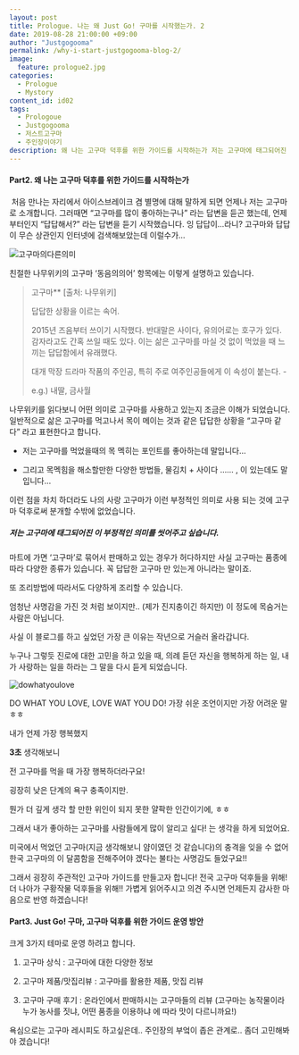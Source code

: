 ```yaml
---
layout: post
title: Prologue. 나는 왜 Just Go! 구마를 시작했는가. 2 
date: 2019-08-28 21:00:00 +09:00
author: "Justgogooma"
permalink: /why-i-start-justgogooma-blog-2/
image:
  feature: prologue2.jpg
categories:
  - Prologue
  - Mystory
content_id: id02
tags:
  - Prologoue
  - Justgogooma
  - 저스트고구마
  - 주인장이야기
description: 왜 나는 고구마 덕후를 위한 가이드를 시작하는가 저는 고구마에 태그되어진 이 부정적인 의미를 씻어주고 싶습니다.  왜 Just gogooma를 시작 했는가 저의 별명은 고구마입니다. 고구마를 너무너무 좋아하기 때문인데, 좋아하면 닮는다고 아니면 많이 먹어서인지 얼굴도 고구마를 닮았다는 이야기도 꽤 듣습니다. 제가 고구마를 좋아하는 이유는 단지 고구마가 달콤해서 좋아하는 것이 아닙니다..더보기..
---
```




 

#### Part2. 왜 나는 고구마 덕후를 위한 가이드를 시작하는가

 

​	처음  만나는 자리에서 아이스브레이크 겸 별명에 대해 말하게 되면 언제나 저는 고구마로 소개합니다. 그러때면 “고구마를 많이 좋아하는구나” 라는 답변을 듣곤 했는데, 언제부터인지 “답답해서?” 라는 답변을 듣기 시작했습니다. 잉 답답이…라니? 고구마와 답답이 무슨 상관인지 인터넷에 검색해보았는데 이럴수가…



![고구마의다른의미](https://lh3.googleusercontent.com/ANsfJtKswRUMHoO-hxC8Bck00Em2tBPmJmxv_-4YM-DeTcTHyV7Yo_O2UXGYEguKckZC19CxUgV3MrOHGfufsUVfr8QZEGD0fV3XPB6ZKz2aOF4Iugaad1gdy1GCZOtmYe5WtL_EVnZ5xz5rXV9Lw-PRzvgFhL7wns_0usHgQwoTGyGEUJaRCYI0MfcNKDcD2EvjNCytOW4yYlI28JFT-NU4PnKdEbbDGpo6pAQk8BRm_j9Ny1pkeU_x127S1vDM1SQK3n9BqJ5j5NceSMOxF3lgUV0D4vaET9TmL7ApgJZFCDfn_NDWa1251qahFXxbVMpPmtLn_Z3zC-7FfoIXfZs5V2Jx7m09wz8T4UXAiL5hcbje54wf3likYvflwlKrJ6ubTKeUU7zF7zUq70yIKoUJ__NcpFOxmH93NjpOQU-ZNT0UHlvcOlf5qnmLFdV-cX8wpn6LYH-6lP89b6D0io9eK0RblyowONZEMJjVpapLl-JK8IU7xlIoIC0LgfsROTMcIz0mH7WSdj0Gh3p9A56wQg7eYeVVZZpKfmoZ8_zyZOS-hg7IaWf-kcAOh3RlucN90SFBkz_LyxIwihI01hmXZ479AYJfYYQWHTljWwxULPl2SBypo7ZRnT6pI8YxGTgGFXRP1Z7Gh5JOXZQwpuW0J3Usic0KRhPCoRJXfzFWYI1Aq9Ew3tO-eUSLaxypL5cIwaFkrge8MalQdNgiqBe91g=w836-h805-no)

 

친절한 나무위키의 고구마 ‘동음의의어’ 항목에는 이렇게 설명하고 있습니다. 

 

>  고구마** [출처: 나무위키] 
>
> 답답한 상황을 이르는 속어. 
>
> 2015년 즈음부터 쓰이기 시작했다. 반대말은 사이다, 유의어로는 호구가 있다. 감자라고도 간혹 쓰일 때도 있다. 이는 삶은 고구마를 마실 것 없이 먹었을 때 느끼는 답답함에서 유래했다. 
>
> 대개 막장 드라마 작품의 주인공, 특히 주로 여주인공들에게 이 속성이 붙는다. -
>
> e.g.) 내딸, 금사월 



나무위키를 읽다보니 어떤 의미로 고구마를 사용하고 있는지 조금은 이해가 되었습니다. 일반적으로 삶은 고구마를 먹고나서 목이 메이는 것과 같은 답답한 상황을 “고구마 같다” 라고 표현한다고 합니다.

 

* 저는 고구마를 먹었을때의 목 멕히는 포인트를 좋아하는데 말입니다… 

* 그리고 목멕힘을 해소할만한 다양한 방법들, 물김치 + 사이다 …… , 이 있는데도 말입니다… 



이런 점을 차치 하더라도 나의 사랑 고구마가 이런 부정적인 의미로 사용 되는 것에 고구마 덕후로써 분개할 수밖에 없었습니다. 

 

##### 저는 고구마에 태그되어진 이 부정적인 의미를 씻어주고 싶습니다.

 

마트에 가면 ‘고구마’로 묶어서 판매하고 있는 경우가 허다하지만 사실 고구마는 품종에 따라 다양한 종류가 있습니다. 꼭 답답한 고구마 만 있는게 아니라는 말이죠. 

또 조리방법에 따라서도 다양하게 조리할 수 있습니다.

 

엄청난 사명감을 가진 것 처럼 보이지만.. (제가 진지충이긴 하지만) 이 정도에 목숨거는 사람은 아닙니다. 

 

사실 이 블로그를 하고 싶었던 가장 큰 이유는 작년으로 거슬러 올라갑니다. 

 

누구나 그렇듯 진로에 대한 고민을 하고 있을 때, 의례 듣던 자신을 행복하게 하는 일, 내가 사랑하는 일을 하라는 그 말을 다시 듣게 되었습니다. 

 

![dowhatyoulove](https://lh3.googleusercontent.com/VQjmcJTBV3rzUEuPEehXz9QzL2xZlIlKPRNORt129QuJ2OyS76A1CBzQRsoOiVXb30FEPbvHuyTqAueEGdOzaBfnSb9mR3X89vEfeyAi9K3X7ylpFvAvY0kFXu4Fm_Jo5Y-Vc0cXNuiRAzL7bYlhHsV0HDFBK84dkTECYn0VROCnaUsFNRKD9y6CmFGvhxl-cUA565_8cqJQ2xxC380AQGSicmS-qcRGOQekfxPaT0o-x-RZ2Q4aG7DRqnh7qUEskOP_vlq1H56OxjBtea3E6HkAkHTBvencbM3-nR8zIOSZCTYplqRyrCWpX3BiheGLFeRPy5fUtxSfUFGtw8z5blgM7CX5W6qqEHwMNPyOrVaqnpwHVJ56wwSbZpk9PHfO6MVFqUGqsOTdTWz0lPKMhB9qJ2G-RYi92iqylVEQGbnhQEtOGQQykp4GlTCpw8HJqv0KM0G8cjwsTx9bdi1bmWghAlKPg-Efd_vhjbt9Yr23V18KpTIXp3DhqKDAd4vfpXfZPbKEow0ZqFeh61h4M-ZhC9UzFO8OqALBHTQR5lX0k5zj0-sn9W4D9QrL2WBrgf5v-5aMLj9cIb8P3djTI_Qy2lKdNkBFLnhQwLlre-axmEkm4nPi9XF8YhFO0dax12HHPTo4nknNmop8l-dV0g1HS9PBsO3YcG_IJ_UIvP46uc7ApqvsmYWl9lugusjBrdat_EbtAH1zFIPzP6KCzL-5tg=w940-h721-no)

DO WHAT YOU LOVE, LOVE WAT YOU DO! 가장 쉬운 조언이지만 가장 어려운 말 ㅎㅎ

 

내가 언제 가장 행복했지

**3초** 생각해보니 

전 고구마를 먹을 때 가장 행복하더라구요!

 

굉장히 낮은 단계의 욕구 충족이지만. 

뭔가 더 깊게 생각 할 만한 위인이 되지 못한 얄팍한 인간이기에, ㅎㅎ 

그래서 내가 좋아하는 고구마를 사람들에게 많이 알리고 싶다! 는 생각을 하게 되었어요. 

미국에서 먹었던 고구마(지금 생각해보니 얌이였던 것 같습니다)의 충격을 잊을 수 없어 한국 고구마의 이 달콤함을 전해주어야 겠다는 불타는 사명감도 들었구요!!

 

그래서 굉장히 주관적인 고구마 가이드를 만들고자 합니다! 전국 고구마 덕후들을 위해! 더 나아가 구황작물 덕후들을 위해!! 가볍게 읽어주시고 의견 주시면 언제든지 감사한 마음으로 반영 하겠습니다!

 

#### Part3. Just Go! 구마, 고구마 덕후를 위한 가이드 운영 방안

 

크게 3가지 테마로 운영 하려고 합니다.



1. 고구마 상식 : 고구마에 대한 다양한 정보  

2. 고구마 제품/맛집리뷰 : 고구마를 활용한 제품, 맛집 리뷰 

3. 고구마 구매 후기 : 온라인에서 판매하시는 고구마들의 리뷰 (고구마는 농작물이라 누가 농사를 짓냐, 어떤 품종을 이용하냐 에 따라 맛이 다르니까요!) 

   

욕심으로는 고구마 레시피도 하고싶은데.. 주인장의 부엌이 좁은 관계로.. 좀더 고민해봐야 겠습니다! 

 

 